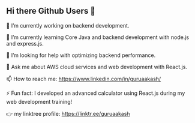 ## Hi there Github Users 🙋

🔭 I’m currently working on backend development.

🌱 I’m currently learning Core Java and backend development with node.js and express.js.

🤔 I’m looking for help with optimizing backend performance.

💬 Ask me about AWS cloud services and web development with React.js.

📫 How to reach me: https://www.linkedin.com/in/guruaakash/

⚡ Fun fact: I developed an advanced calculator using React.js during my web development training!

👉 my linktree profile: https://linktr.ee/guruaakash

